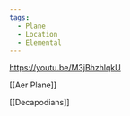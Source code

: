 ```yaml
---
tags:
  - Plane
  - Location
  - Elemental
---
```

https://youtu.be/M3jBhzhlqkU

[[Aer Plane]]

[[Decapodians]]

